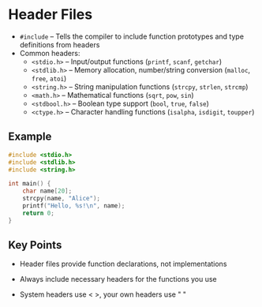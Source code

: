 # Header Files

- `#include` – Tells the compiler to include function prototypes and type definitions from headers
- Common headers:
  - `<stdio.h>` – Input/output functions (`printf`, `scanf`, `getchar`)
  - `<stdlib.h>` – Memory allocation, number/string conversion (`malloc`, `free`, `atoi`)
  - `<string.h>` – String manipulation functions (`strcpy`, `strlen`, `strcmp`)
  - `<math.h>` – Mathematical functions (`sqrt`, `pow`, `sin`)
  - `<stdbool.h>` – Boolean type support (`bool`, `true`, `false`)
  - `<ctype.h>` – Character handling functions (`isalpha`, `isdigit`, `toupper`)

## Example 
```c
#include <stdio.h>
#include <stdlib.h>
#include <string.h>

int main() {
    char name[20];
    strcpy(name, "Alice");
    printf("Hello, %s!\n", name);
    return 0;
}

```

## Key Points

- Header files provide function declarations, not implementations

- Always include necessary headers for the functions you use

- System headers use < >, your own headers use " "